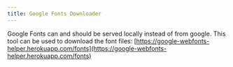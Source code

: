 ```yaml
---
title: Google Fonts Downloader
---
```


Google Fonts can and should be served locally instead of from google. This tool can be used to download the font files: [https://google-webfonts-helper.herokuapp.com/fonts](https://google-webfonts-helper.herokuapp.com/fonts)
